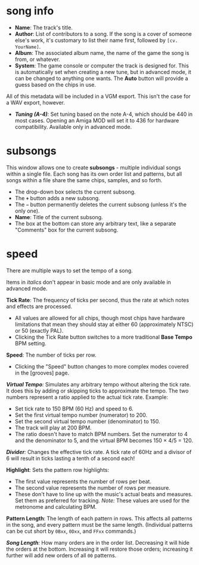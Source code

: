 # song info

- **Name**: The track's title.
- **Author**: List of contributors to a song. If the song is a cover of someone else's work, it's customary to list their name first, followed by `[cv. YourName]`.
- **Album**: The associated album name, the name of the game the song is from, or whatever.
- **System**: The game console or computer the track is designed for. This is automatically set when creating a new tune, but in advanced mode, it can be changed to anything one wants. The **Auto** button will provide a guess based on the chips in use.

All of this metadata will be included in a VGM export. This isn't the case for a WAV export, however.

- _**Tuning (A-4)**:_ Set tuning based on the note A-4, which should be 440 in most cases. Opening an Amiga MOD will set it to 436 for hardware compatibility. Available only in advanced mode.

# subsongs

This window allows one to create **subsongs** - multiple individual songs within a single file. Each song has its own order list and patterns, but all songs within a file share the same chips, samples, and so forth.

- The drop-down box selects the current subsong.
- The **`+`** button adds a new subsong.
- The **`−`** button permanently deletes the current subsong (unless it's the only one).
- **Name**: Title of the current subsong.
- The box at the bottom can store any arbitrary text, like a separate "Comments" box for the current subsong.

# speed

There are multiple ways to set the tempo of a song.

Items in _italics_ don't appear in basic mode and are only available in advanced mode.

**Tick Rate**: The frequency of ticks per second, thus the rate at which notes and effects are processed.
- All values are allowed for all chips, though most chips have hardware limitations that mean they should stay at either 60 (approximately NTSC) or 50 (exactly PAL).
- Clicking the Tick Rate button switches to a more traditional **Base Tempo** BPM setting.

**Speed**: The number of ticks per row.
- Clicking the "Speed" button changes to more complex modes covered in the [grooves] page.

_**Virtual Tempo**:_ Simulates any arbitrary tempo without altering the tick rate. It does this by adding or skipping ticks to approximate the tempo. The two numbers represent a ratio applied to the actual tick rate. Example:
- Set tick rate to 150 BPM (60 Hz) and speed to 6.
- Set the first virtual tempo number (numerator) to 200.
- Set the second virtual tempo number (denominator) to 150.
- The track will play at 200 BPM.
- The ratio doesn't have to match BPM numbers. Set the numerator to 4 and the denominator to 5, and the virtual BPM becomes 150 × 4/5 = 120.

_**Divider**:_ Changes the effective tick rate. A tick rate of 60Hz and a divisor of 6 will result in ticks lasting a tenth of a second each!

**Highlight**: Sets the pattern row highlights:
- The first value represents the number of rows per beat.
- The second value represents the number of rows per measure.
- These don't have to line up with the music's actual beats and measures. Set them as preferred for tracking. _Note:_ These values are used for the metronome and calculating BPM.

**Pattern Length**: The length of each pattern in rows. This affects all patterns in the song, and every pattern must be the same length. (Individual patterns can be cut short by `0Bxx`, `0Dxx`, and `FFxx` commands.)

_**Song Length**:_ How many orders are in the order list. Decreasing it will hide the orders at the bottom. Increasing it will restore those orders; increasing it further will add new orders of all `00` patterns.
